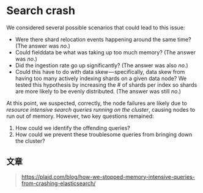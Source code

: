 # Search crash

We considered several possible scenarios that could lead to this issue:

- Were there shard relocation events happening around the same time? (The answer was *no*.)
- Could fielddata be what was taking up too much memory? (The answer was *no*.)
- Did the ingestion rate go up significantly? (The answer was also *no*.)
- Could this have to do with data skew — specifically, data skew from having too many actively indexing shards on a given data node? We tested this hypothesis by increasing the # of shards per index so shards are more likely to be evenly distributed. (The answer was still *no*.)

At this point, we suspected, correctly, the node failures are likely due to *resource intensive search queries running on the cluster*, causing nodes to run out of memory. However, two key questions remained:

1. How could we identify the offending queries?
2. How could we prevent these troublesome queries from bringing down the cluster?

## 文章

> https://plaid.com/blog/how-we-stopped-memory-intensive-queries-from-crashing-elasticsearch/
